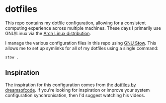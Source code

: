 # dotfiles

This repo contains my dotfile configuration, allowing for a consistent computing experience across multiple machines.
These days I primarily use GNU/Linux via the [Arch Linux distribution](https://archlinux.org).

I manage the various configuration files in this repo using [GNU Stow](https://www.gnu.org/software/stow/). This allows me to set up symlinks for all of my dotfiles using a single command:

``` sh
stow .
```

## Inspiration

The inspiration for this configuration comes from the [dotfiles by dreamsofcode](https://github.com/daviwil/dotfiles). If you're looking for inspiration or improve your system configuration synchronisation, then I'd suggest watching his videos.
